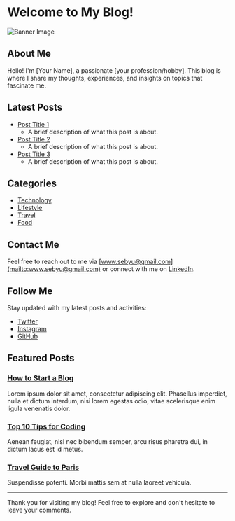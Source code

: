 # Welcome to My Blog!

![Banner Image](https://via.placeholder.com/1500x500)

## About Me
Hello! I'm [Your Name], a passionate [your profession/hobby]. This blog is where I share my thoughts, experiences, and insights on topics that fascinate me.

## Latest Posts
- [Post Title 1](#)
  - A brief description of what this post is about.
- [Post Title 2](#)
  - A brief description of what this post is about.
- [Post Title 3](#)
  - A brief description of what this post is about.

## Categories
- [Technology](#)
- [Lifestyle](#)
- [Travel](#)
- [Food](#)

## Contact Me
Feel free to reach out to me via [www.sebyu@gmail.com](mailto:www.sebyu@gmail.com) or connect with me on [LinkedIn](https://www.linkedin.com/in/sebaana-yusuf-215839247/).

## Follow Me
Stay updated with my latest posts and activities:
- [Twitter](https://twitter.com)
- [Instagram](https://instagram.com)
- [GitHub](https://github.com)

## Featured Posts
### [How to Start a Blog](#)
Lorem ipsum dolor sit amet, consectetur adipiscing elit. Phasellus imperdiet, nulla et dictum interdum, nisi lorem egestas odio, vitae scelerisque enim ligula venenatis dolor.

### [Top 10 Tips for Coding](#)
Aenean feugiat, nisl nec bibendum semper, arcu risus pharetra dui, in dictum lacus est id metus.

### [Travel Guide to Paris](#)
Suspendisse potenti. Morbi mattis sem at nulla laoreet vehicula.

---

Thank you for visiting my blog! Feel free to explore and don't hesitate to leave your comments.


